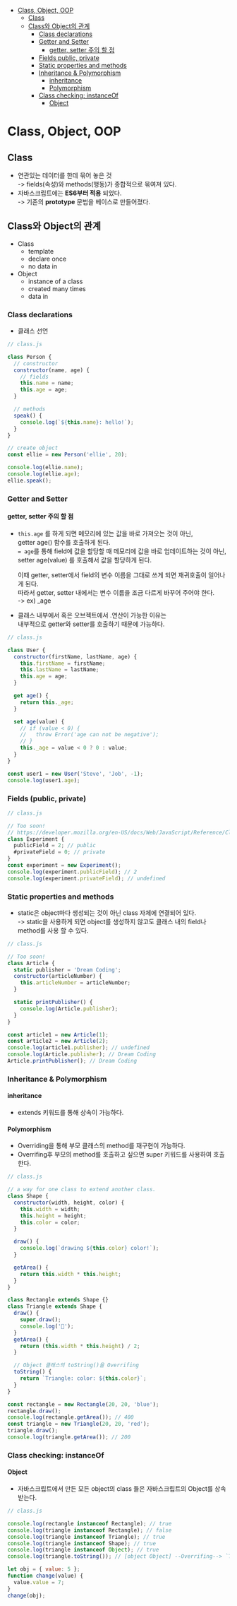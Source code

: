 <!-- TOC -->

- [Class, Object, OOP](#class-object-oop)
  - [Class](#class)
  - [Class와 Object의 관계](#class%EC%99%80-object%EC%9D%98-%EA%B4%80%EA%B3%84)
    - [Class declarations](#class-declarations)
    - [Getter and Setter](#getter-and-setter)
      - [getter, setter 주의 할 점](#getter-setter-%EC%A3%BC%EC%9D%98-%ED%95%A0-%EC%A0%90)
    - [Fields public, private](#fields-public-private)
    - [Static properties and methods](#static-properties-and-methods)
    - [Inheritance & Polymorphism](#inheritance--polymorphism)
      - [inheritance](#inheritance)
      - [Polymorphism](#polymorphism)
    - [Class checking: instanceOf](#class-checking-instanceof)
      - [Object](#object)

<!-- /TOC -->

# Class, Object, OOP

## Class
- 연관있는 데이터를 한데 묶어 놓은 것  
  -> fields(속성)와 methods(행동)가 종합적으로 묶여져 있다.
- 자바스크립트에는 **ES6부터 적용** 되었다.  
  -> 기존의 **prototype** 문법을 베이스로 만들어졌다.

## Class와 Object의 관계
- Class
  - template
  - declare once
  - no data in
- Object
  - instance of a class
  - created many times
  - data in

### Class declarations
- 클래스 선언
``` javascript
// class.js

class Person {
  // constructor
  constructor(name, age) {
    // fields
    this.name = name;
    this.age = age;
  }

  // methods
  speak() {
    console.log(`${this.name}: hello!`);
  }
}

// create object
const ellie = new Person('ellie', 20);

console.log(ellie.name);
console.log(ellie.age);
ellie.speak();
```

### Getter and Setter
#### getter, setter 주의 할 점
- `this.age` 를 하게 되면 메모리에 있는 값을 바로 가져오는 것이 아닌,  
  getter age() 함수를 호출하게 된다.  
  `= age`를 통해 field에 값을 할당할 때 메모리에 값을 바로 업데이트하는 것이 아닌,   
  setter age(value) 를 호출해서 값을 할당하게 된다.  

  이때 getter, setter에서 field의 변수 이름을 그대로 쓰게 되면 재귀호출이 일어나게 된다.  
  따라서 getter, setter 내에서는 변수 이름을 조금 다르게 바꾸어 주어야 한다.  
  -> ex) _age

- 클래스 내부에서 혹은 오브젝트에서 .연산이 가능한 이유는  
  내부적으로 getter와 setter를 호출하기 때문에 가능하다.
``` javascript
// class.js

class User {
  constructor(firstName, lastName, age) {
    this.firstName = firstName;
    this.lastName = lastName;
    this.age = age;
  }

  get age() {
    return this._age;
  }

  set age(value) {
    // if (value < 0) {
    //   throw Error('age can not be negative');
    // }
    this._age = value < 0 ? 0 : value;
  }
}

const user1 = new User('Steve', 'Job', -1);
console.log(user1.age);
```

### Fields (public, private)
``` javascript
// class.js

// Too soon!
// https://developer.mozilla.org/en-US/docs/Web/JavaScript/Reference/Classes/Class_fields
class Experiment {
  publicField = 2; // public
  #privateField = 0; // private
}
const experiment = new Experiment();
console.log(experiment.publicField); // 2
console.log(experiment.privateField); // undefined
```

### Static properties and methods
- static은 object마다 생성되는 것이 아닌 class 자체에 연결되어 있다.  
  -> static을 사용하게 되면 object를 생성하지 않고도 클래스 내의 field나 method를 사용 할 수 있다.
``` javascript
// class.js

// Too soon!
class Article {
  static publisher = 'Dream Coding';
  constructor(articleNumber) {
    this.articleNumber = articleNumber;
  }

  static printPublisher() {
    console.log(Article.publisher);
  }
}

const article1 = new Article(1);
const article2 = new Article(2);
console.log(article1.publisher); // undefined
console.log(Article.publisher); // Dream Coding
Article.printPublisher(); // Dream Coding
```

### Inheritance & Polymorphism
#### inheritance
- extends 키워드를 통해 상속이 가능하다.
#### Polymorphism
- Overriding을 통해 부모 클래스의 method를 재구현이 가능하다.
- Overrifing후 부모의 method를 호출하고 싶으면 super 키워드를 사용하여 호출한다.
``` javascript
// class.js

// a way for one class to extend another class.
class Shape {
  constructor(width, height, color) {
    this.width = width;
    this.height = height;
    this.color = color;
  }

  draw() {
    console.log(`drawing ${this.color} color!`);
  }

  getArea() {
    return this.width * this.height;
  }
}

class Rectangle extends Shape {}
class Triangle extends Shape {
  draw() {
    super.draw();
    console.log('🔺');
  }
  getArea() {
    return (this.width * this.height) / 2;
  }

  // Object 클래스의 toString()을 Overrifing
  toString() {
    return `Triangle: color: ${this.color}`;
  }
}

const rectangle = new Rectangle(20, 20, 'blue');
rectangle.draw();
console.log(rectangle.getArea()); // 400
const triangle = new Triangle(20, 20, 'red');
triangle.draw();
console.log(triangle.getArea()); // 200
```

### Class checking: instanceOf
#### Object
- 자바스크립트에서 만든 모든 object의 class 들은 자바스크립트의 Object를 상속받는다.
``` javascript
// class.js

console.log(rectangle instanceof Rectangle); // true
console.log(triangle instanceof Rectangle); // false
console.log(triangle instanceof Triangle); // true
console.log(triangle instanceof Shape); // true
console.log(triangle instanceof Object); // true
console.log(triangle.toString()); // [object Object] --Overrifing--> `Triangle: color: ${this.color}`

let obj = { value: 5 };
function change(value) {
  value.value = 7;
}
change(obj);
```
